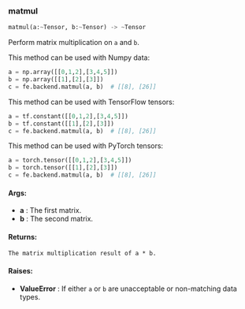 

### matmul
```python
matmul(a:~Tensor, b:~Tensor) -> ~Tensor
```
Perform matrix multiplication on `a` and `b`.

This method can be used with Numpy data:
```python
a = np.array([[0,1,2],[3,4,5]])
b = np.array([[1],[2],[3]])
c = fe.backend.matmul(a, b)  # [[8], [26]]
```

This method can be used with TensorFlow tensors:
```python
a = tf.constant([[0,1,2],[3,4,5]])
b = tf.constant([[1],[2],[3]])
c = fe.backend.matmul(a, b)  # [[8], [26]]
```

This method can be used with PyTorch tensors:
```python
a = torch.tensor([[0,1,2],[3,4,5]])
b = torch.tensor([[1],[2],[3]])
c = fe.backend.matmul(a, b)  # [[8], [26]]
```


#### Args:

* **a** :  The first matrix.
* **b** :  The second matrix.

#### Returns:
    The matrix multiplication result of a * b.

#### Raises:

* **ValueError** :  If either `a` or `b` are unacceptable or non-matching data types.
